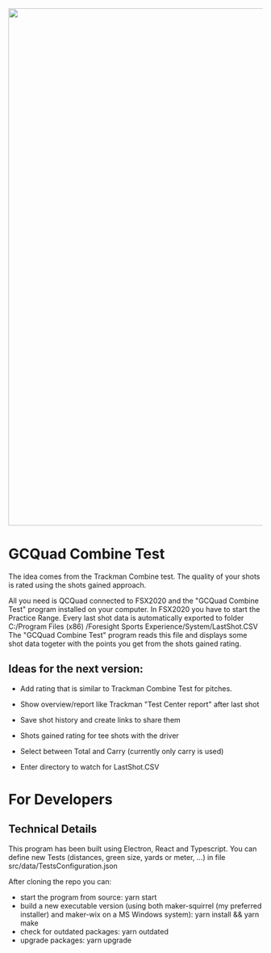 <img src="https://github.com/christianrehn/GCQuadCombineTest/blob/master/screenshots/210421_GCQuadCombineTest.png" width="1024">

# GCQuad Combine Test

The idea comes from the Trackman Combine test. The quality of your shots is rated using the shots gained approach.

All you need is QCQuad connected to FSX2020 and the "GCQuad Combine Test" program installed on your computer. In FSX2020
you have to start the Practice Range. Every last shot data is automatically exported to folder C:/Program Files (x86)
/Foresight Sports Experience/System/LastShot.CSV The "GCQuad Combine Test" program reads this file and displays some
shot data togeter with the points you get from the shots gained rating.

## Ideas for the next version:

* Add rating that is similar to Trackman Combine Test for pitches.
* Show overview/report like Trackman "Test Center report" after last shot
* Save shot history and create links to share them

* Shots gained rating for tee shots with the driver
* Select between Total and Carry (currently only carry is used)
* Enter directory to watch for LastShot.CSV

# For Developers

## Technical Details

This program has been built using Electron, React and Typescript. You can define new Tests (distances, green size, yards
or meter, ...) in file src/data/TestsConfiguration.json

After cloning the repo you can:

* start the program from source: yarn start
* build a new executable version (using both maker-squirrel (my preferred installer) and maker-wix on a MS Windows
  system): yarn install && yarn make
* check for outdated packages: yarn outdated
* upgrade packages: yarn upgrade
